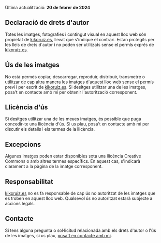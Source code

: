 Última actualització: **20 de febrer de 2024**

## Declaració de drets d'autor

Totes les imatges, fotografies i contingut visual en aquest lloc web són propietat de [kikoruiz.es](/), llevat que s'indique el contrari. Estan protegits per les lleis de drets d'autor i no poden ser utilitzats sense el permís exprés de [kikoruiz.es](/).

## Ús de les imatges

No està permès copiar, descarregar, reproduir, distribuir, transmetre o utilitzar de cap altra manera les imatges d'aquest lloc web sense el permís previ i per escrit de [kikoruiz.es](/). Si desitges utilitzar una de les imatges, posa't en contacte amb mi per obtenir l'autorització corresponent.

## Llicència d'ús

Si desitges utilitzar una de les meues imatges, és possible que puga concedir-te una llicència d'ús. Si us plau, posa't en contacte amb mi per discutir els detalls i els termes de la llicència.

## Excepcions

Algunes imatges poden estar disponibles sota una llicència Creative Commons o amb altres termes específics. En aquest cas, s'indicarà clarament a la pàgina de la imatge corresponent.

## Responsabilitat

[kikoruiz.es](/) no es fa responsable de cap ús no autoritzat de les imatges que es troben en aquest lloc web. Qualsevol ús no autoritzat estarà subjecte a accions legals.

## Contacte

Si tens alguna pregunta o sol·licitud relacionada amb els drets d'autor o l'ús de les imatges, si us plau, [posa't en contacte amb mi](/#contacto).
